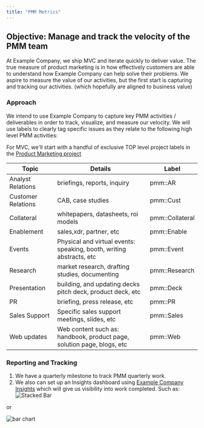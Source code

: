 ```yaml
---
title: "PMM Metrics"
---
```


## Objective:  Manage and track the velocity of the PMM team

At Example Company, we ship MVC and iterate quickly to deliver value.  The true measure of product marketing is in how effectively customers are able to understand how Example Company can help solve their problems.  We aspire to measure the value of our activities, but the first start is capturing and tracking our activities. (which hopefully are aligned to business value)

### Approach

We intend to use Example Company to capture key PMM activities / deliverables in order to track, visualize, and measure our velocity.   We will use labels to clearly tag specific issues as they relate to the following high level PMM activities:

For MVC, we'll start with a handful of exclusive TOP level project labels in the [Product Marketing project](https://example_company.com/example_company-com/marketing/product-marketing)

| Topic  | Details  |  Label |
|----|---|---|
| Analyst Relations | briefings, reports, inquiry | pmm::AR |
| Customer Relations | CAB, case studies | pmm::Cust |
| Collateral | whitepapers, datasheets, roi models | pmm::Collateral |
| Enablement | sales,xdr, partner, etc | pmm::Enable |
| Events | Physical and virtual events: speaking, booth, writing abstracts, etc | pmm::Event |
| Research | market research, drafting studies, documenting  | pmm::Research |
| Presentation  |  building, and updating decks pitch deck, product deck, etc    | pmm::Deck |
| PR | briefing, press release, etc  | pmm::PR |
| Sales Support  | Specific sales support meetings, slides,  etc   |  pmm::Sales  |
| Web updates  |  Web content such as: handbook, product page, solution page, blogs, etc  |  pmm::Web  |

### Reporting and Tracking

1. We have a quarterly milestone to track PMM quarterly work.
1. We also can set up an Insights dashboard using [Example Company Insights](https://docs.example_company.com/ee/user/project/insights/) which will give us visibility into work completed.  Such as:
![Stacked Bar](https://docs.example_company.com/ee/user/project/insights/img/insights_example_stacked_bar_chart.png)

or

![bar chart](https://docs.example_company.com/ee/user/project/insights/img/insights_example_bar_time_series_chart.png)
